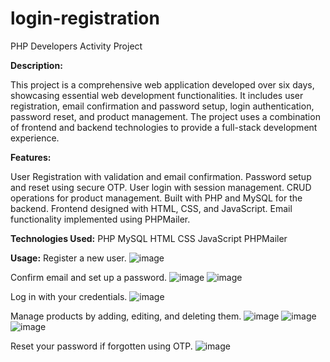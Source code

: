 # login-registration
PHP Developers Activity Project

**Description:**

This project is a comprehensive web application developed over six days, showcasing essential web development functionalities. It includes user registration, email confirmation and  password setup, login authentication, password reset, and product management. The project uses a combination of frontend and backend technologies to provide a full-stack development experience.

**Features:**

User Registration with validation and email confirmation.
Password setup and reset using secure OTP.
User login with session management.
CRUD operations for product management.
Built with PHP and MySQL for the backend.
Frontend designed with HTML, CSS, and JavaScript.
Email functionality implemented using PHPMailer.

**Technologies Used:**
PHP
MySQL
HTML
CSS
JavaScript
PHPMailer

**Usage:**
Register a new user.
![image](https://github.com/Malinibalasubramaniyan/login-registration/assets/93629145/9ca31eb9-29a3-428b-8b69-9ccad994b0e4)

Confirm email and set up a password.
![image](https://github.com/Malinibalasubramaniyan/login-registration/assets/93629145/ee4995bb-6347-43b0-8623-20c3e569253c)
![image](https://github.com/Malinibalasubramaniyan/login-registration/assets/93629145/13bf4f5f-70bf-4a41-9d7e-b603cd2834ec)

Log in with your credentials.
![image](https://github.com/Malinibalasubramaniyan/login-registration/assets/93629145/f8c79091-50d5-464e-a225-0b55b5f291ae)

Manage products by adding, editing, and deleting them.
![image](https://github.com/Malinibalasubramaniyan/login-registration/assets/93629145/0f40ebec-7507-4e7a-a486-e91d883e8880)
![image](https://github.com/Malinibalasubramaniyan/login-registration/assets/93629145/ba71ba19-667f-4dd7-809a-01a9db9a3817)
![image](https://github.com/Malinibalasubramaniyan/login-registration/assets/93629145/98fec485-ef92-4f3a-a1af-b835f5a8f724)

Reset your password if forgotten using OTP.
![image](https://github.com/Malinibalasubramaniyan/login-registration/assets/93629145/0de22f43-ce8a-444c-922c-59dbfaa99d49)

